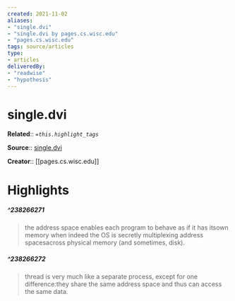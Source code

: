 ```yaml
---
created: 2021-11-02
aliases:
- "single.dvi"
- "single.dvi by pages.cs.wisc.edu"
- "pages.cs.wisc.edu"
tags: source/articles
type: 
- articles
deliveredBy: 
- "readwise"
- "hypothesis"
---
```

# single.dvi

**Related**:: 
*`=this.highlight_tags`*

**Source**:: [single.dvi](https://pages.cs.wisc.edu/~remzi/OSTEP/threads-intro.pdf)

**Creator**:: [[pages.cs.wisc.edu]]

# Highlights
##### ^238266271
  
> the address space enables each program to behave as if it has itsown memory when indeed the OS is secretly multiplexing address spacesacross physical memory (and sometimes, disk). 

##### ^238266272
  
> thread is very much like a separate process, except for one difference:they share the same address space and thus can access the same data. 

